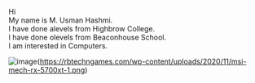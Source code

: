 Hi\
My name is M. Usman Hashmi.\
I have done alevels from Highbrow College.\
I have done olevels from Beaconhouse School.\
I am interested in Computers.

![image]([https://myoctocat.com/assets/images/base-octocat.svg])(https://rbtechngames.com/wp-content/uploads/2020/11/msi-mech-rx-5700xt-1.png)
